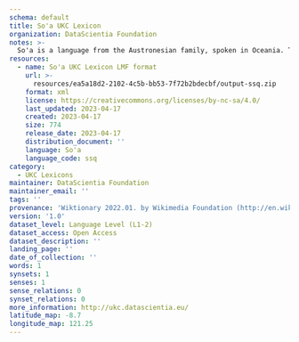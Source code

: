 ```yaml
---
schema: default
title: So'a UKC Lexicon
organization: DataScientia Foundation
notes: >-
  So'a is a language from the Austronesian family, spoken in Oceania. The UKC Lexicon of So'a is represented as a lexico-semantic network. It consists of words, word senses, synsets, as well as sense-level and synset-level relationships.
resources:
  - name: So'a UKC Lexicon LMF format
    url: >-
      resources/ea5a18d2-2102-4c5b-bb53-7f72b2bdecbf/output-ssq.zip
    format: xml
    license: https://creativecommons.org/licenses/by-nc-sa/4.0/
    last_updated: 2023-04-17
    created: 2023-04-17
    size: 774
    release_date: 2023-04-17
    distribution_document: ''
    language: So'a
    language_code: ssq
category:
  - UKC Lexicons
maintainer: DataScientia Foundation
maintainer_email: ''
tags: ''
provenance: 'Wiktionary 2022.01. by Wikimedia Foundation (http://en.wiktionary.org); Princeton WordNet 2.1 by Princeton University (https://wordnet.princeton.edu)'
version: '1.0'
dataset_level: Language Level (L1-2)
dataset_access: Open Access
dataset_description: ''
landing_page: ''
date_of_collection: ''
words: 1
synsets: 1
senses: 1
sense_relations: 0
synset_relations: 0
more_information: http://ukc.datascientia.eu/
latitude_map: -8.7
longitude_map: 121.25
---
```

